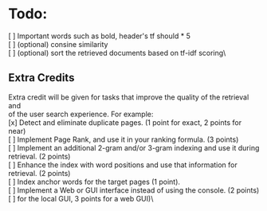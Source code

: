 
# Todo:

[ ] Important words such as bold, header's tf should * 5\
[ ] (optional) consine similarity\
[ ] (optional) sort the retrieved documents based on tf-idf scoring\

## Extra Credits
Extra credit will be given for tasks that improve the quality of the retrieval and\
of the user search experience. For example:\
[x] Detect and eliminate duplicate pages. (1 point for exact, 2 points for near)\
[ ] Implement Page Rank, and use it in your ranking formula. (3 points)\
[ ] Implement an additional 2-gram and/or 3-gram indexing and use it during retrieval. (2 points)\
[ ] Enhance the index with word positions and use that information for retrieval. (2 points)\
[ ] Index anchor words for the target pages (1 point).\
[ ] Implement a Web or GUI interface instead of using the console. (2 points)\
[ ] for the local GUI, 3 points for a web GUI)\
